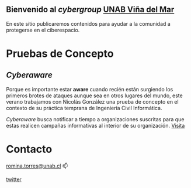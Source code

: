 ## Bienvenido al *cybergroup* [UNAB Viña del Mar](https://twitter.com/inf_unab_vm) 

En este sitio publicaremos contenidos para ayudar a la comunidad a protegerse en el ciberespacio. 

# Pruebas de Concepto
## *Cyberaware* 
Porque es importante estar **aware** cuando recién están surgiendo los primeros brotes de ataques aunque sea en otros lugares del mundo, este verano trabajamos con Nicolás González una prueba de concepto en el contexto de su práctica temprana de Ingeniería Civil Informática.  

*Cyberaware* busca notificar a tiempo a organizaciones suscritas para que estas realicen campañas informativas al interior de su organización. 
[Visita](http://cyberaware.informatica-unab-vm.cl)


# Contacto


romina.torres@unab.cl :mailbox:



[twitter](https://twitter.com/rominabot)
